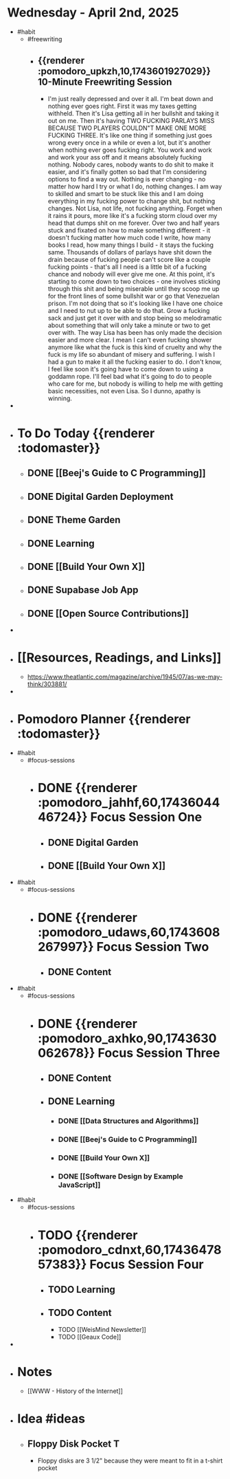# Wednesday - April 2nd, 2025
- #habit
	- #freewriting
		- ## {{renderer :pomodoro_upkzh,10,1743601927029}} 10-Minute Freewriting Session
			- I'm just really depressed and over it all. I'm beat down and nothing ever goes right. First it was my taxes getting withheld. Then it's Lisa getting all in her bullshit and taking it out on me. Then it's having TWO FUCKING PARLAYS MISS BECAUSE TWO PLAYERS COULDN"T MAKE ONE MORE FUCKING THREE. It's like one thing if something just goes wrong every once in a while or even a lot, but it's another when nothing ever goes fucking right. You work and work and work your ass off and it means absolutely fucking nothing. Nobody cares, nobody wants to do shit to make it easier, and it's finally gotten so bad that I'm considering options to find a way out. Nothing is ever changing - no matter how hard I try or what I do, nothing changes. I am way to skilled and smart to be stuck like this and I am doing everything in my fucking power to change shit, but nothing changes. Not Lisa, not life, not fucking anything. Forget when it rains it pours, more like it's a fucking storm cloud over my head that dumps shit on me forever. Over two and half years stuck and fixated on how to make something different - it doesn't fucking matter how much code I write, how many books I read, how many things I build - it stays the fucking same. Thousands of dollars of parlays have shit down the drain because of fucking people can't score like a couple fucking points - that's all I need is a little bit of a fucking chance and nobody will ever give me one. At this point, it's starting to come down to two choices - one involves sticking through this shit and being miserable until they scoop me up for the front lines of some bullshit war or go that Venezuelan prison. I'm not doing that so it's looking like I have one choice and I need to nut up to be able to do that. Grow a fucking sack and just get it over with and stop being so melodramatic about something that will only take a minute or two to get over with. The way Lisa has been has only made the decision easier and more clear. I mean I can't even fucking shower anymore like what the fuck is this kind of cruelty and why the fuck is my life so abundant of misery and suffering. I wish I had a gun to make it all the fucking easier to do. I don't know, I feel like soon it's going have to come down to using a goddamn rope. I'll feel bad what it's going to do to people who care for me, but nobody is willing to help me with getting basic necessities, not even Lisa. So I dunno, apathy is winning.
-
- # To Do Today {{renderer :todomaster}}
	- ## DONE [[Beej's Guide to C Programming]]
	- ## DONE Digital Garden Deployment
	- ## DONE Theme Garden
	- ## DONE Learning
	- ## DONE [[Build Your Own X]]
	- ## DONE Supabase Job App
	- ## DONE [[Open Source Contributions]]
-
- # [[Resources, Readings, and Links]]
	- https://www.theatlantic.com/magazine/archive/1945/07/as-we-may-think/303881/
-
- # Pomodoro Planner {{renderer :todomaster}}
- #habit
	- #focus-sessions
		- # DONE {{renderer :pomodoro_jahhf,60,1743604446724}} Focus Session One
			- ## DONE Digital Garden
			- ## DONE [[Build Your Own X]]
- #habit
	- #focus-sessions
		- # DONE {{renderer :pomodoro_udaws,60,1743608267997}} Focus Session Two
			- ## DONE Content
- #habit
	- #focus-sessions
		- # DONE {{renderer :pomodoro_axhko,90,1743630062678}} Focus Session Three
			- ## DONE Content
			- ## DONE Learning
				- ### DONE [[Data Structures and Algorithms]]
				- ### DONE [[Beej's Guide to C Programming]]
				- ### DONE [[Build Your Own X]]
				- ### DONE [[Software Design by Example JavaScript]]
- #habit
	- #focus-sessions
		- # TODO {{renderer :pomodoro_cdnxt,60,1743647857383}} Focus Session Four
			- ## TODO Learning
			- ## TODO Content
				- TODO [[WeisMind Newsletter]]
				- TODO [[Geaux Code]]
-
- # Notes
	- [[WWW - History of the Internet]]
- # Idea #ideas
	- ## Floppy Disk Pocket T
		- Floppy disks are 3 1/2" because they were meant to fit in a t-shirt pocket